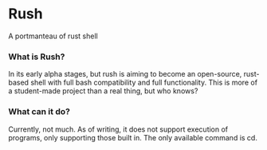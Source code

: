 # Rush

A portmanteau of rust shell

### What is Rush? 

In its early alpha stages, but rush is aiming to become an open-source, rust-based shell with full bash compatibility and full functionality.
This is more of a student-made project than a real thing, but who knows?

### What can it do?

Currently, not much. As of writing, it does not support execution of programs,
only supporting those built in. The only available command is cd.